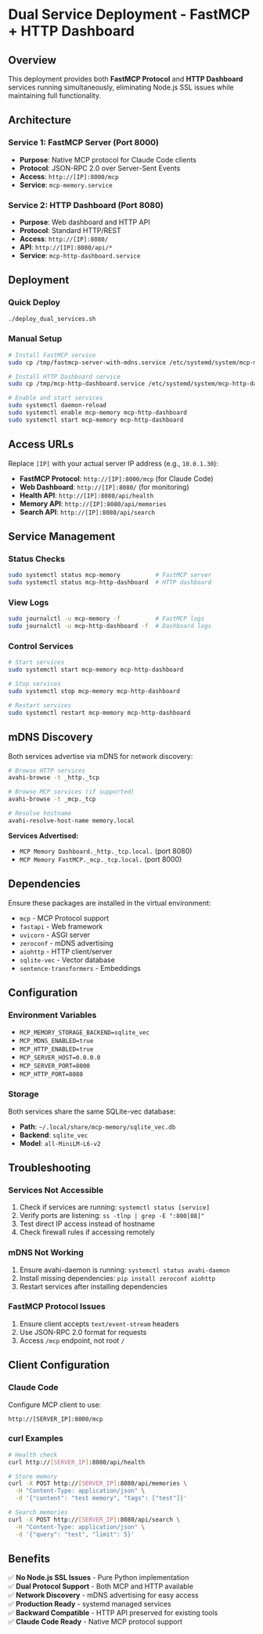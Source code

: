 # Dual Service Deployment - FastMCP + HTTP Dashboard

## Overview

This deployment provides both **FastMCP Protocol** and **HTTP Dashboard** services running simultaneously, eliminating Node.js SSL issues while maintaining full functionality.

## Architecture

### Service 1: FastMCP Server (Port 8000)
- **Purpose**: Native MCP protocol for Claude Code clients
- **Protocol**: JSON-RPC 2.0 over Server-Sent Events
- **Access**: `http://[IP]:8000/mcp`
- **Service**: `mcp-memory.service`

### Service 2: HTTP Dashboard (Port 8080)
- **Purpose**: Web dashboard and HTTP API
- **Protocol**: Standard HTTP/REST
- **Access**: `http://[IP]:8080/`
- **API**: `http://[IP]:8080/api/*`
- **Service**: `mcp-http-dashboard.service`

## Deployment

### Quick Deploy
```bash
./deploy_dual_services.sh
```

### Manual Setup
```bash
# Install FastMCP service
sudo cp /tmp/fastmcp-server-with-mdns.service /etc/systemd/system/mcp-memory.service

# Install HTTP Dashboard service  
sudo cp /tmp/mcp-http-dashboard.service /etc/systemd/system/mcp-http-dashboard.service

# Enable and start services
sudo systemctl daemon-reload
sudo systemctl enable mcp-memory mcp-http-dashboard
sudo systemctl start mcp-memory mcp-http-dashboard
```

## Access URLs

Replace `[IP]` with your actual server IP address (e.g., `10.0.1.30`):

- **FastMCP Protocol**: `http://[IP]:8000/mcp` (for Claude Code)
- **Web Dashboard**: `http://[IP]:8080/` (for monitoring)
- **Health API**: `http://[IP]:8080/api/health`
- **Memory API**: `http://[IP]:8080/api/memories`
- **Search API**: `http://[IP]:8080/api/search`

## Service Management

### Status Checks
```bash
sudo systemctl status mcp-memory          # FastMCP server
sudo systemctl status mcp-http-dashboard  # HTTP dashboard
```

### View Logs
```bash
sudo journalctl -u mcp-memory -f          # FastMCP logs
sudo journalctl -u mcp-http-dashboard -f  # Dashboard logs
```

### Control Services
```bash
# Start services
sudo systemctl start mcp-memory mcp-http-dashboard

# Stop services  
sudo systemctl stop mcp-memory mcp-http-dashboard

# Restart services
sudo systemctl restart mcp-memory mcp-http-dashboard
```

## mDNS Discovery

Both services advertise via mDNS for network discovery:

```bash
# Browse HTTP services
avahi-browse -t _http._tcp

# Browse MCP services (if supported)
avahi-browse -t _mcp._tcp

# Resolve hostname
avahi-resolve-host-name memory.local
```

**Services Advertised:**
- `MCP Memory Dashboard._http._tcp.local.` (port 8080)
- `MCP Memory FastMCP._mcp._tcp.local.` (port 8000)

## Dependencies

Ensure these packages are installed in the virtual environment:
- `mcp` - MCP Protocol support
- `fastapi` - Web framework
- `uvicorn` - ASGI server
- `zeroconf` - mDNS advertising
- `aiohttp` - HTTP client/server
- `sqlite-vec` - Vector database
- `sentence-transformers` - Embeddings

## Configuration

### Environment Variables
- `MCP_MEMORY_STORAGE_BACKEND=sqlite_vec`
- `MCP_MDNS_ENABLED=true`
- `MCP_HTTP_ENABLED=true`
- `MCP_SERVER_HOST=0.0.0.0`
- `MCP_SERVER_PORT=8000`
- `MCP_HTTP_PORT=8080`

### Storage
Both services share the same SQLite-vec database:
- **Path**: `~/.local/share/mcp-memory/sqlite_vec.db`
- **Backend**: `sqlite_vec`
- **Model**: `all-MiniLM-L6-v2`

## Troubleshooting

### Services Not Accessible
1. Check if services are running: `systemctl status [service]`
2. Verify ports are listening: `ss -tlnp | grep -E ":800[08]"`
3. Test direct IP access instead of hostname
4. Check firewall rules if accessing remotely

### mDNS Not Working
1. Ensure avahi-daemon is running: `systemctl status avahi-daemon`
2. Install missing dependencies: `pip install zeroconf aiohttp`
3. Restart services after installing dependencies

### FastMCP Protocol Issues
1. Ensure client accepts `text/event-stream` headers
2. Use JSON-RPC 2.0 format for requests
3. Access `/mcp` endpoint, not root `/`

## Client Configuration

### Claude Code
Configure MCP client to use:
```
http://[SERVER_IP]:8000/mcp
```

### curl Examples
```bash
# Health check
curl http://[SERVER_IP]:8080/api/health

# Store memory
curl -X POST http://[SERVER_IP]:8080/api/memories \
  -H "Content-Type: application/json" \
  -d '{"content": "test memory", "tags": ["test"]}'

# Search memories
curl -X POST http://[SERVER_IP]:8080/api/search \
  -H "Content-Type: application/json" \
  -d '{"query": "test", "limit": 5}'
```

## Benefits

✅ **No Node.js SSL Issues** - Pure Python implementation  
✅ **Dual Protocol Support** - Both MCP and HTTP available  
✅ **Network Discovery** - mDNS advertising for easy access  
✅ **Production Ready** - systemd managed services  
✅ **Backward Compatible** - HTTP API preserved for existing tools  
✅ **Claude Code Ready** - Native MCP protocol support